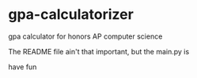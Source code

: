 # gpa-calculatorizer

gpa calculator for honors AP computer science 

The README file ain't that important, but the main.py is

have fun
